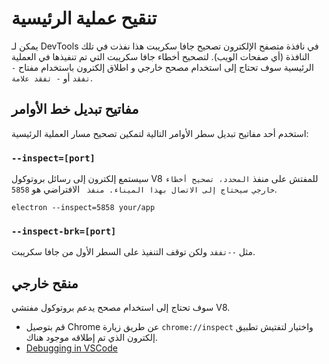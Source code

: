 # تنقيح عملية الرئيسية

يمكن لـ DevTools في نافذة متصفح الإلكترون تصحيح جافا سكريبت هذا نفذت في تلك النافذة (أي صفحات الويب). لتصحيح أخطاء جافا سكريبت التي تم تنفيذها في العملية الرئيسية سوف تحتاج إلى استخدام مصحح خارجي و اطلاق إلكترون باستخدام مفتاح `- تفقد` أو `- تفقد علامة`.

## مفاتيح تبديل خط الأوامر

استخدم أحد مفاتيح تبديل سطر الأوامر التالية لتمكين تصحيح مسار العملية الرئيسية:

### `--inspect=[port]`

سيستمع إلكترون إلى رسائل بروتوكول V8 للمفتش على منفذ ``المحدد، تصحيح أخطاء خارجي سيحتاج إلى الاتصال بهذا الميناء. منفذ `` الافتراضي هو `5858`.

```shell
electron --inspect=5858 your/app
```

### `--inspect-brk=[port]`

مثل `--تفقد` ولكن توقف التنفيذ على السطر الأول من جافا سكريبت.

## منقح خارجي

سوف تحتاج إلى استخدام مصحح يدعم بروتوكول مفتشي V8.

- قم بتوصيل Chrome عن طريق زيارة `chrome://inspect` واختيار لتفتيش تطبيق إلكترون الذي تم إطلاقه موجود هناك.
- [Debugging in VSCode](debugging-vscode.md)
